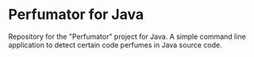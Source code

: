 # Perfumator for Java

Repository for the "Perfumator" project for Java. A simple command line application to detect certain
code perfumes in Java source code.

